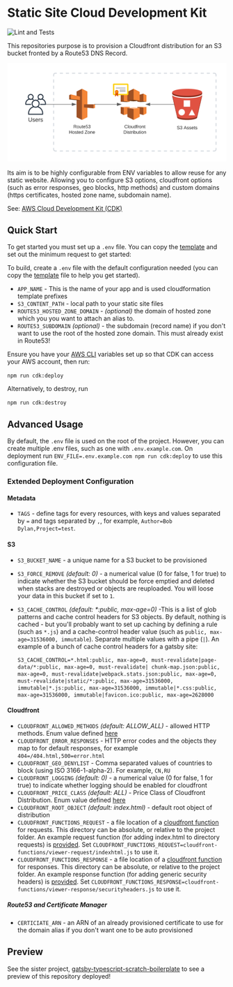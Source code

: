 # Static Site Cloud Development Kit

![Lint and Tests](https://github.com/drinkataco/cdk-static-site/actions/workflows/main.yml/badge.svg)

This repositories purpose is to provision a Cloudfront distribution for an S3 bucket fronted by a Route53 DNS Record.

![Diagram](./assets/diagram.png)

Its aim is to be highly configurable from ENV variables to allow reuse for any static website. Allowing you to configure S3 options, cloudfront options (such as error responses, geo blocks, http methods) and custom domains (https certificates, hosted zone name, subdomain name).

See: [AWS Cloud Development Kit (CDK)](https://github.com/aws/aws-cdk)

## Quick Start

To get started you must set up a `.env` file. You can copy the [template](.env.example) and set out the minimum request to get started:

To build, create a `.env` file with the default configuration needed (you can copy the [template](.env.example) file to help you get started).

- `APP_NAME` - This is the name of your app and is used cloudformation template prefixes
- `S3_CONTENT_PATH` - local path to your static site files
- `ROUTE53_HOSTED_ZONE_DOMAIN` - _(optional)_ the domain of hosted zone which you you want to attach an alias to.
- `ROUTE53_SUBDOMAIN` _(optional)_ - the subdomain (record name) if you don't want to use the root of the hosted zone domain. This must already exist in Route53!

Ensure you have your [AWS CLI](https://docs.aws.amazon.com/cli/latest/userguide/cli-configure-profiles.html) variables set up so that CDK can access your AWS account, then run:

`npm run cdk:deploy`

Alternatively, to destroy, run

`npm run cdk:destroy`

## Advanced Usage

By default, the `.env` file is used on the root of the project. However, you can create multiple .env files, such as one with `.env.example.com`. On deployment run `ENV_FILE=.env.example.com npm run cdk:deploy` to use this configuration file.

### Extended Deployment Configuration

#### Metadata

- `TAGS` - define tags for every resources, with keys and values separated by `=` and tags separated by `,`, for example, `Author=Bob Dylan,Project=test`.

#### S3

- `S3_BUCKET_NAME` - a unique name for a S3 bucket to be provisioned
- `S3_FORCE_REMOVE` _(default: 0)_ - a numerical value (0 for false, 1 for true) to indicate whether the S3 bucket should be force emptied and deleted when stacks are destroyed or objects are reuploaded. You will loose your data in this bucket if set to `1`.
- `S3_CACHE_CONTROL` _(default: \*:public, max-age=0)_ -This is a list of glob patterns and cache control headers for S3 objects. By default, nothing is cached - but you'll probably want to set up caching by defining a rule (such as `*.js`) and a cache-control header value (such as `public, max-age=31536000, immutable`). Separate multiple values with a pipe (`|`).
  An example of a bunch of cache control headers for a gatsby site:

  ```
  S3_CACHE_CONTROL=*.html:public, max-age=0, must-revalidate|page-data/*:public, max-age=0, must-revalidate| chunk-map.json:public, max-age=0, must-revalidate|webpack.stats.json:public, max-age=0, must-revalidate|static/*:public, max-age=31536000, immutable|*.js:public, max-age=31536000, immutable|*.css:public, max-age=31536000, immutable|favicon.ico:public, max-age=2628000
  ```

#### Cloudfront

- `CLOUDFRONT_ALLOWED_METHODS` _(default: ALLOW_ALL)_ - allowed HTTP methods. Enum value defined [here](https://docs.aws.amazon.com/cdk/api/v2/docs/aws-cdk-lib.aws_cloudfront.AllowedMethods.html)
- `CLOUDFRONT_ERROR_RESPONSES` - HTTP error codes and the objects they map to for default responses, for example `404=/404.html,500=error.html`
- `CLOUDFRONT_GEO_DENYLIST` - Comma separated values of countries to block (using ISO 3166-1-alpha-2). For example, `CN,RU`
- `CLOUDFRONT_LOGGING` _(default: 0)_ - a numerical value (0 for false, 1 for true) to indicate whether logging should be enabled for cloudfront
- `CLOUDFRONT_PRICE_CLASS` _(default: ALL)_ - Price Class of Cloudfront Distribution. Enum value defined [here](https://docs.aws.amazon.com/cdk/api/v2/docs/aws-cdk-lib.aws_cloudfront.PriceClass.html)
- `CLOUDFRONT_ROOT_OBJECT` _(default: index.html)_ - default root object of distribution
- `CLOUDFRONT_FUNCTIONS_REQUEST` - a file location of a [cloudfront function](https://aws.amazon.com/blogs/aws/introducing-cloudfront-functions-run-your-code-at-the-edge-with-low-latency-at-any-scale/) for requests. This directory can be absolute, or relative to the project folder. An example request function (for adding index.html to directory requests) is [provided](./cloudfront-functions/indexhtml.js). Set `CLOUDFRONT_FUNCTIONS_REQUEST=cloudfront-functions/viewer-request/indexhtml.js` to use it.
- `CLOUDFRONT_FUNCTIONS_RESPONSE` - a file location of a [cloudfront function](https://aws.amazon.com/blogs/aws/introducing-cloudfront-functions-run-your-code-at-the-edge-with-low-latency-at-any-scale/) for responses. This directory can be absolute, or relative to the project folder. An example response function (for adding generic security headers) is [provided](./cloudfront-functions/securityheaders.js). Set `CLOUDFRONT_FUNCTIONS_RESPONSE=cloudfront-functions/viewer-response/securityheaders.js` to use it.

##### Route53 and Certificate Manager

- `CERTICIATE_ARN` - an ARN of an already provisioned certificate to use for the domain alias if you don't want one to be auto provisioned

## Preview

See the sister project, [gatsby-typescript-scratch-boilerplate](https://github.com/drinkataco/gatsby-typescript-scratch-boilerplate) to see a preview of this repository deployed!
